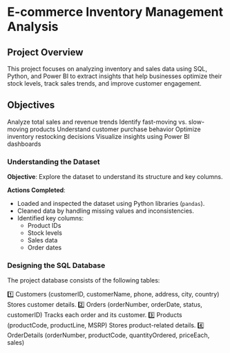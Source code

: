 # E-commerce Inventory Management Analysis
## Project Overview

This project focuses on analyzing inventory and sales data using SQL, Python, and Power BI to extract insights that help businesses optimize their stock levels, track sales trends, and improve customer engagement.

## Objectives
Analyze total sales and revenue trends
Identify fast-moving vs. slow-moving products
Understand customer purchase behavior
Optimize inventory restocking decisions
Visualize insights using Power BI dashboards



### Understanding the Dataset
**Objective**: Explore the dataset to understand its structure and key columns.

**Actions Completed**:
- Loaded and inspected the dataset using Python libraries (`pandas`).
- Cleaned data by handling missing values and inconsistencies.
- Identified key columns:
  - Product IDs
  - Stock levels
  - Sales data
  - Order dates

### Designing the SQL Database
The project database consists of the following tables:

1️⃣ Customers (customerID, customerName, phone, address, city, country)
Stores customer details.
2️⃣ Orders (orderNumber, orderDate, status, customerID)
Tracks each order and its customer.
3️⃣ Products (productCode, productLine, MSRP)
Stores product-related details.
4️⃣ OrderDetails (orderNumber, productCode, quantityOrdered, priceEach, sales)

